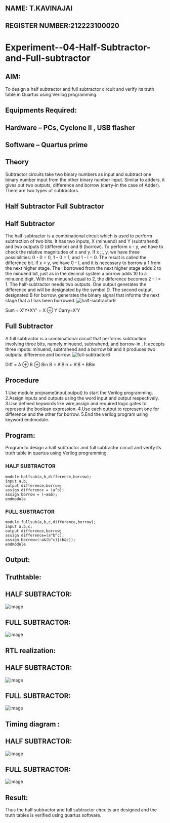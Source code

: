## NAME: T.KAVINAJAI
## REGISTER NUMBER:212223100020

# Experiment--04-Half-Subtractor-and-Full-subtractor

## AIM:
To design a half subtractor and full subtractor circuit and verify its truth table in Quartus using Verilog programming.

## Equipments Required:
## Hardware – PCs, Cyclone II , USB flasher
## Software – Quartus prime
## Theory
Subtractor circuits take two binary numbers as input and subtract one binary number input from the other binary number input. Similar to adders, it gives out two outputs, difference and borrow (carry-in the case of Adder). There are two types of subtractors.

## Half Subtractor Full Subtractor
## Half Subtractor
The half-subtractor is a combinational circuit which is used to perform subtraction of two bits. It has two inputs, X (minuend) and Y (subtrahend) and two outputs D (difference) and B (borrow). To perform x - y, we have to check the relative magnitudes of x and y. If x ;;, y, we have three possibilities: 0 - 0 = 0, 1 - 0 = 1, and 1 - I = 0. The result is called the difference bit. If x < y, we have 0 - I, and it is necessary to borrow a 1 from the next higher stage. The I borrowed from the next higher stage adds 2 to the minuend bit, just as in the decimal system a borrow adds 10 to a minuend digit. With the minuend equal to 2, the difference becomes 2 - I = 1. The half-subtractor needs two outputs. One output generates the difference and will be designated by the symbol D. The second output, designated B for borrow, generates the binary signal that informs the next stage that a I has been borrowed.
![half-subtractor9](https://user-images.githubusercontent.com/36288975/166112538-58c3bc7c-ee5d-4e6a-ac8d-8e8328efe27a.png)


Sum = X'Y+XY' = X ⊕ Y
Carry=X'Y

## Full Subtractor
A full subtractor is a combinational circuit that performs subtraction involving three bits, namely minuend, subtrahend, and borrow-in . It accepts three inputs: minuend, subtrahend and a borrow bit and it produces two outputs: difference and borrow. 
![full-subtractor6](https://user-images.githubusercontent.com/36288975/166112541-24c68359-3de8-4674-ae22-8272ffc385ed.png)


Diff = A ⊕ B ⊕ Bin B = A'Bin + A'B + BBin

## Procedure
1.Use module projname(input,output) to start the Verilog programming.
2.Assign inputs and outputs using the word input and output respectively.
3.Use defined keywords like wire,assign and required logic gates to represent the boolean expression.
4.Use each output to represent one for difference and the other for borrow.
5.End the verilog program using keyword endmodule.

## Program:
Program to design a half subtractor and full subtractor circuit and verify its truth table in quartus using Verilog programming.
### HALF SUBTRACTOR
```
module halfsub(a,b,difference,borrow);
input a,b;
output difference,borrow;
assign difference = (a^b);
assign borrow = (~a&b);
endmodule
```
### FULL SUBTRACTOR
```
module fullsub(a,b,c,difference,borrow);
input a,b,c;
output difference,borrow;
assign difference=(a^b^c);
assign borrow=(~a&(b^c)|(b&c));
endmodule
```
## Output:

## Truthtable:
## HALF SUBTRACTOR:
![image](https://github.com/Kavin1311/Experiment--03-Half-Subtractor-and-Full-subtractor/assets/145695724/83cb3f54-55e8-4d00-90be-7633a9157931)

## FULL SUBTRACTOR:
![image](https://github.com/Kavin1311/Experiment--03-Half-Subtractor-and-Full-subtractor/assets/145695724/56931524-707a-423c-93b7-ea0a8be6a21c)


##  RTL realization:
## HALF SUBTRACTOR:
![image](https://github.com/Kavin1311/Experiment--03-Half-Subtractor-and-Full-subtractor/assets/145695724/4b1f7cd6-3dea-4753-b1a2-955ca81125e3)

## FULL SUBTRACTOR:

![image](https://github.com/Kavin1311/Experiment--03-Half-Subtractor-and-Full-subtractor/assets/145695724/49052bdb-39dd-4c58-9169-446c7784682a)


## Timing diagram :
## HALF SUBTRACTOR:
![image](https://github.com/Kavin1311/Experiment--03-Half-Subtractor-and-Full-subtractor/assets/145695724/827b2c73-b461-41b0-b909-ea05aeac772f)

## FULL SUBTRACTOR:
![image](https://github.com/Kavin1311/Experiment--03-Half-Subtractor-and-Full-subtractor/assets/145695724/a6041f66-0c83-4225-8b93-08ae0e81f3fe)

## Result:
Thus the half subtractor and full subtractor circuits are designed and the truth tables is verified using quartus software.
